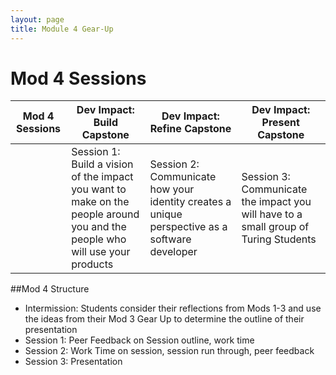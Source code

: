 ```yaml
---
layout: page
title: Module 4 Gear-Up
---
```


# Mod 4 Sessions

|  Mod 4 Sessions | Dev Impact: Build Capstone   | Dev Impact: Refine Capstone   | Dev Impact: Present Capstone  |
|---|---|---|---|
|   |  Session 1: Build a vision of the impact you want to make on the people around you and the people who will use your products | Session 2: Communicate how your identity creates a unique perspective as a software developer   | Session 3: Communicate the impact you will have to a small group of Turing Students   |   |

##Mod 4 Structure
 
- Intermission:  Students consider their reflections from Mods 1-3 and use the ideas from their Mod 3 Gear Up to determine the outline of their presentation
- Session 1: Peer Feedback on Session outline, work time
- Session 2: Work Time on session, session run through, peer feedback
- Session 3: Presentation
